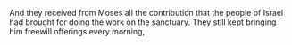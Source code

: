And they received from Moses all the contribution that the people of Israel had brought for doing the work on the sanctuary. They still kept bringing him freewill offerings every morning,
